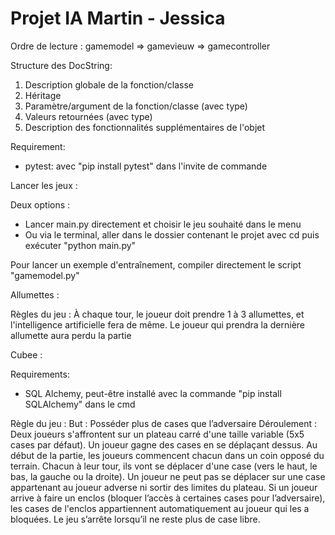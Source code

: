 # Projet IA Martin - Jessica

Ordre de lecture :
gamemodel => gamevieuw => gamecontroller

 Structure des DocString:

 1) Description globale de la fonction/classe
 2) Héritage
 3) Paramètre/argument de la fonction/classe (avec type)
 4) Valeurs retournées (avec type)
 5) Description des fonctionnalités supplémentaires de l'objet

Requirement:
- pytest: avec "pip install pytest" dans l'invite de commande

Lancer les jeux :

Deux options :
- Lancer main.py directement et choisir le jeu souhaité dans le menu
- Ou via le terminal, aller dans le dossier contenant le projet avec cd puis exécuter "python main.py"

Pour lancer un exemple d'entraînement, compiler directement le script "gamemodel.py"

Allumettes : 

Règles du jeu :
 À chaque tour, le joueur doit prendre 1 à 3 allumettes, et l'intelligence artificielle fera de même.
 Le joueur qui prendra la dernière allumette aura perdu la partie

Cubee :

Requirements:
- SQL Alchemy, peut-être installé avec la commande "pip install SQLAlchemy" dans le cmd

Règle du jeu :
But :
Posséder plus de cases que l’adversaire
Déroulement :
Deux joueurs s'affrontent sur un plateau carré d'une taille variable (5x5 cases par défaut).
Un joueur gagne des cases en se déplaçant dessus.
Au début de la partie, les joueurs commencent chacun dans un coin opposé du terrain. Chacun à leur tour, ils vont se déplacer d'une case (vers le haut, le bas, la gauche ou la droite). Un joueur ne peut pas se déplacer sur une case appartenant au joueur adverse ni sortir des limites du plateau.
Si un joueur arrive à faire un enclos (bloquer l’accès à certaines cases pour l’adversaire), les cases de l'enclos appartiennent automatiquement au joueur qui les a bloquées.
Le jeu s’arrête lorsqu’il ne reste plus de case libre.



